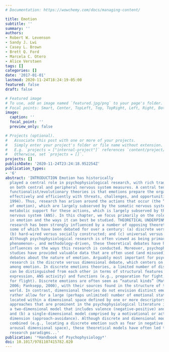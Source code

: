```yaml
---
# Documentation: https://wowchemy.com/docs/managing-content/

title: Emotion
subtitle: ''
summary: ''
authors:
- Robert W. Levenson
- Sandy J. Lwi
- Casey L. Brown
- Brett Q. Ford
- Marcela C. Otero
- Alice Verstaen
tags: []
categories: []
date: '2017-01-01'
lastmod: 2020-11-24T18:24:19-05:00
featured: false
draft: false

# Featured image
# To use, add an image named `featured.jpg/png` to your page's folder.
# Focal points: Smart, Center, TopLeft, Top, TopRight, Left, Right, BottomLeft, Bottom, BottomRight.
image:
  caption: ''
  focal_point: ''
  preview_only: false

# Projects (optional).
#   Associate this post with one or more of your projects.
#   Simply enter your project's folder or file name without extension.
#   E.g. `projects = ["internal-project"]` references `content/project/deep-learning/index.md`.
#   Otherwise, set `projects = []`.
projects: []
publishDate: '2020-11-24T23:24:18.952254Z'
publication_types:
- '6'
abstract: 'INTRODUCTION Emotion has historically
  played a central role in psychophysiological research, with rich traditions focusing
  on both central and peripheral nervous system measures. A central tenet of most
  functionalist/evolutionary theories is that emotions prepare the organism for dealing
  effectively and efficiently with threats, challenges, and opportunities (Levenson,
  1994). Thus, research has arisen around the actions that occur (the “motion” part
  of emotion), which are largely subserved by the somatic nervous system, and the
  metabolic support for these actions, which is largely subserved by the autonomic
  nervous system (ANS). In this chapter, we focus primarily on the role the ANS plays
  in emotion and the ways it can best be studied. THEORETICAL UNDERPINNINGS Emotion
  research has been strongly influenced by a number of opposing theoretical positions,
  some of which have been debated for over a century: (a) discrete versus dimensional;
  (b) hard-wired versus socially constructed; and (c) universal versus culture-specific.
  Although psychophysiological research is often viewed as being primarily data-,
  phenomenon-, and methodology-driven, these theoretical debates have had important
  influences on the ways this research is conducted. Moreover, psychophysiological
  studies have provided valuable data that are often used (and misused) in theoretical
  debates about the nature of emotion. Arguably most important for psychophysiological
  research is the discrete versus dimensional debate, which centers on the differences
  among emotion. In discrete emotions theories, a limited number of distinct emotions
  can be distinguished from each other in terms of structural features (e.g., facial
  expression, ANS activity) and functions (e.g., preparation for fight, preparation
  for flight). Discrete emotions are often seen as “natural kinds” (Matsumoto & Willingham,
  2006; Panksepp, 2000), with their sources found in the structure of the natural
  world. In contrast, dimensional theories do not envision distinct emotions, but
  rather allow for a large (perhaps unlimited) number of emotional states that are
  located within a dimensional space defined by one or more descriptors. Dimensional
  approaches that are prominent in the psychophysiological literature include: (a)
  a two-dimensional model that includes valence (negative-positive) and arousal (low-high),
  and (b) a single-dimensional model comprised by a motivational or action tendency
  dimension (approach-avoidance). Although discrete and dimensional models can be
  combined (e.g., locating a discrete emotion such as fear in negative valence/high
  arousal dimensional space), these theoretical models have often led to very different
  research paradigms...'
publication: '*Handbook of Psychophysiology*'
doi: 10.1017/9781107415782.020
---
```

